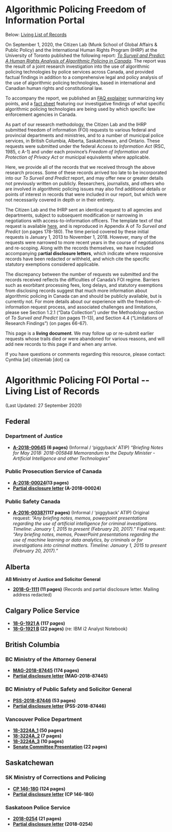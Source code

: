 # Algorithmic Policing Freedom of Information Portal 

Below: [Living List of Records](https://github.com/citizenlab/alg-policing-foi-records#algorithmic-policing-foi-portal----living-list-of-records)

On September 1, 2020, the Citizen Lab (Munk School of Global Affairs & Public Policy) and the International Human Rights Program (IHRP) at the University of Toronto published the following report: *[To Surveil and Predict: A Human Rights Analysis of Algorithmic Policing in Canada](https://citizenlab.ca/2020/09/to-surveil-and-predict-a-human-rights-analysis-of-algorithmic-policing-in-canada/)*. The report was the result of a joint research investigation into the use of algorithmic policing technologies by police services across Canada, and provided factual findings in addition to a comprehensive legal and policy analysis of the use of algorithmic policing technologies, based in international and Canadian human rights and constitutional law.

To accompany the report, we published an [FAQ explainer](https://citizenlab.ca/2020/09/algorithmic-policing-in-canada-explained/) summarizing key points, and a [fact sheet](https://citizenlab.ca/wp-content/uploads/2020/10/AIPolicing_factualfindings_v5.pdfko) featuring our investigative findings of what specific algorithmic policing technologies are being used by which specific law enforcement agencies in Canada. 

As part of our research methodology, the Citizen Lab and the IHRP submitted freedom of information (FOI) requests to various federal and provincial departments and ministries, and to a number of municipal police services, in British Columbia, Alberta, Saskatchewan, and Ontario. These requests were submitted under the federal *Access to Information Act* (RSC, 1985, c A-1) and under each province’s *Freedom of Information and Protection of Privacy Act* or municipal equivalents where applicable. 

Here, we provide all of the records that we received through the above research process. Some of these records arrived too late to be incorporated into our *To Surveil and Predict* report, and may offer new or greater details not previously written on publicly. Researchers, journalists, and others who are involved in algorithmic policing issues may also find additional details or points of interest in records that were included in our report, but which were not necessarily covered in depth or in their entirety.

The Citizen Lab and the IHRP sent an identical request to all agencies and departments, subject to subsequent modification or narrowing in negotiations with access-to-information officers. The template text of that request is available [here](https://github.com/citizenlab/alg-policing-foi-records/blob/master/Algorithmic%20Policing_Template%20FOI%20Request.pdf), and is reproduced in Appendix A of *To Surveil and Predict* (on pages 178-180). The time period covered by these initial requests is January 1, 2013 to November 1, 2018. However, many of the requests were narrowed to more recent years in the course of negotiations and re-scoping. Along with the records themselves, we have included accompanying p**artial disclosure letters**, which indicate where responsive records have been redacted or withheld, and which cite the specific statutory exemptions considered applicable. 

The discrepancy between the number of requests we submitted and the records received reflects the difficulties of Canada’s FOI regime. Barriers such as exorbitant processing fees, long delays, and statutory exemptions from disclosing records suggest that much more information about algorithmic policing in Canada can and should be publicly available, but is currently not. For more details about our experience with the freedom-of-information request process, and associated challenges and limitations, please see Section 1.2.1 (“Data Collection”) under the Methodology section of *To Surveil and Predict* (on pages 11-13), and Section 4.4 (“Limitations of Research Findings”) (on pages 66-67).

This page is a **living document**. We may follow up or re-submit earlier requests whose trails died or were abandoned for various reasons, and will add new records to this page if and when any arrive.

If you have questions or comments regarding this resource, please contact: Cynthia [at] citizenlab [dot] ca



# Algorithmic Policing FOI Portal -- Living List of Records
(Last Updated: 27 September 2020)

## Federal

### Department of Justice 

* **[A-2018-00645](https://github.com/citizenlab/alg-policing-foi-records/blob/master/Records/Fed_Justice_Records_A-2018-00645.pdf) (6 pages)** (Informal / ‘piggyback’ ATIP)
*“Briefing Notes for May 2018: 2018-005848 Memorandum to the Deputy Minister - Artificial Intelligence and other Technologies”*

### Public Prosecution Service of Canada

* **[A-2018-00024](https://github.com/citizenlab/alg-policing-foi-records/blob/master/Records/Fed_Public%20Prosecution_Letter_A-2018-00024.pdf)(13 pages)**
* **[Partial disclosure letter](https://github.com/citizenlab/alg-policing-foi-records/blob/master/Records/Fed_Public%20Prosecution_Records_A-2018-00024.pdf) (A-2018-00024)**

### Public Safety Canada

* **[A-2016-00387](https://github.com/citizenlab/alg-policing-foi-records/blob/master/Records/Fed_Public%20Safety_Records_A-2016-00387.PDF)(117 pages)** (Informal / ‘piggyback’ ATIP)
Original request: *“Any briefing notes, memos, powerpoint presentations regarding the use of artificial intelligence for criminal investigations. Timeline: January 1, 2015 to present (February 20, 2017).”*
Final request: *“Any briefing notes, memos, PowerPoint presentations regarding the use of machine learning or data analytics, by criminals or for investigations into criminal matters. Timeline: January 1, 2015 to present (February 20, 2017).”*

## Alberta

**AB Ministry of Justice and Solicitor General**

* **[2018-G-1111](https://github.com/citizenlab/alg-policing-foi-records/blob/master/Records/AB%20Justice%20_%20Solicitor%20General_2018-G-1111.pdf) (11 pages)** (Records and partial disclosure letter. Mailing address redacted)  

## Calgary Police Service

* **[18-G-1921 A](https://github.com/citizenlab/alg-policing-foi-records/blob/master/Records/AB_Calgary%20Police_18-G-1921_A.PDF) (117 pages)**
* **[18-G-1921 B](https://github.com/citizenlab/alg-policing-foi-records/blob/master/Records/AB_Calgary%20Police_18-G-1921_B.pdf) (22 pages)** (re: IBM i2 Analyst Notebook)

## British Columbia

### BC Ministry of the Attorney General

* **[MAG-2018-87445](https://github.com/citizenlab/alg-policing-foi-records/blob/master/Records/BC%20Attorney%20General_Records_MAG-2018-87445.pdf) (174 pages)**
* **[Partial disclosure letter](https://github.com/citizenlab/alg-policing-foi-records/blob/master/Records/BC%20Public%20Safety%20_%20Solicitor%20General_Letter_PSS-2018-87446.pdf) (MAG-2018-87445)**

### BC Ministry of Public Safety and Solicitor General

* **[PSS-2018-87446](https://github.com/citizenlab/alg-policing-foi-records/blob/master/Records/BC%20Public%20Safety%20_%20Solicitor%20General_Records_PSS-2018-87446.pdf) (53 pages)**
* **[Partial disclosure letter](https://github.com/citizenlab/alg-policing-foi-records/blob/master/Records/BC%20Public%20Safety%20_%20Solicitor%20General_Letter_PSS-2018-87446.pdf) (PSS-2018-87446)**

### Vancouver Police Department

* **[18-3224A_1](https://github.com/citizenlab/alg-policing-foi-records/blob/master/Records/BC_Vancouver%20Police_18-3224A_1.pdf) (50 pages)**
* **[18-3224A_2](https://github.com/citizenlab/alg-policing-foi-records/blob/master/Records/BC_Vancouver%20Police_18-3224A_2.pdf) (7 pages)**
* **[18-3224A_3](https://github.com/citizenlab/alg-policing-foi-records/blob/master/Records/BC_Vancouver%20Police_18-3224A_3.pdf) (10 pages)**
* **[Senate Committee Presentation](https://github.com/citizenlab/alg-policing-foi-records/blob/master/Records/BC_Vancouver%20Police_Federal%20Senate%20Committee%20Presentation_Predictive%20Policing.pdf) (22 pages)**


## Saskatchewan

### SK Ministry of Corrections and Policing

* **[CP 146-18G](https://github.com/citizenlab/alg-policing-foi-records/blob/master/Records/SK%20Corrections%20_%20Policing_Records_CP%20146-18G.pdf) (124 pages)**
* **[Partial disclosure letter](https://github.com/citizenlab/alg-policing-foi-records/blob/master/Records/SK%20Corrections%20_%20Policing_Letter_CP%20146-18G.pdf) (CP 146-18G)** 

### Saskatoon Police Service

* **[2018-0254](https://github.com/citizenlab/alg-policing-foi-records/blob/master/Records/SK%20Sask%20Police_Records_2018-0254.pdf) (21 pages)**
* **[Partial disclosure letter](https://github.com/citizenlab/alg-policing-foi-records/blob/master/Records/SK%20Sask%20Police_Letter_2018-0254.pdf) (2018-0254)**
